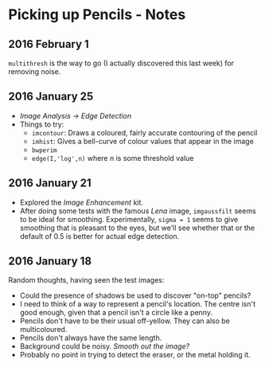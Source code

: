 Picking up Pencils - Notes
==========================

2016 February 1
---------------
`multithresh` is the way to go (I actually discovered this last week)
for removing noise.

2016 January 25
---------------
- *Image Analysis -> Edge Detection*
- Things to try:
  - `imcontour`: Draws a coloured, fairly accurate contouring of the pencil
  - `imhist`: Gives a bell-curve of colour values that appear in the image
  - `bwperim`
  - `edge(I,'log',n)` where n is some threshold value

2016 January 21
---------------
- Explored the *Image Enhancement* kit.
- After doing some tests with the famous *Lena* image, `imgaussfilt`
seems to be ideal for smoothing. Experimentally, `sigma = 1` seems to
give smoothing that is pleasant to the eyes, but we'll see whether
that or the default of 0.5 is better for actual edge detection.

2016 January 18
---------------
Random thoughts, having seen the test images:
- Could the presence of shadows be used to discover "on-top" pencils?
- I need to think of a way to represent a pencil's location. The centre
  isn't good enough, given that a pencil isn't a circle like a penny.
- Pencils don't have to be their usual off-yellow. They can also be
  multicoloured.
- Pencils don't always have the same length.
- Background could be noisy. *Smooth out the image?*
- Probably no point in trying to detect the eraser, or the metal holding it.
